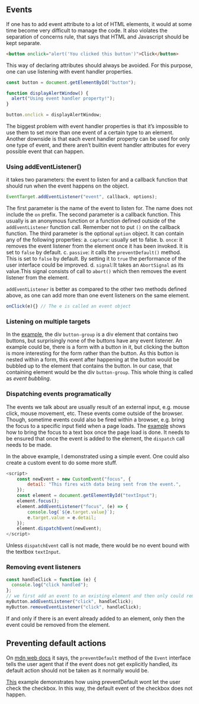 ## Events

If one has to add event attribute to a lot of HTML elements, it would at some time become very difficult to manage the code. It also violates the separation of concerns rule, that says that HTML and Javascript should be kept separate.

```html
<button onclick="alert('You clicked this button')">Click</button>
```

This way of declaring attributes should always be avoided. For this purpose, one can use listening with event handler properties.

```javascript
const button = document.getElementById("button");

function displayAlertWindow() {
  alert("Using event handler property!");
}

button.onclick = displayAlertWindow;
```

The biggest problem with event handler properties is that it’s impossible to use them to set more than one event of a certain type to an element. Another downside is that each event handler property can be used for only one type of event, and there aren’t built­in event handler attributes for every possible event that can happen.

### Using addEventListener()

it takes two parameters: the event to listen for and a callback function that should run when the event happens on the object.

```javascript
EventTarget.addEventListener("event", callback, options);
```

The first parameter is the name of the event to listen for. The name does not include the `on` prefix. The second parameter is a callback function. This usually is an anonymous function or a function defined outside of the `addEventListener` function call. Remember not to put `()` on the callback function. The third parameter is the optional `option` object. It can contain any of the following properties:
a. `capture`: usually set to false.
b. `once`: it removes the event listener from the element once it has been invoked. It is set to `false` by default.
c. `passive`: it calls the `preventDefault()` method. This is set to `false` by default. By setting it to `true` the performance of the user interface could be improved.
d. `signal`:It takes an `AbortSignal` as its value.This signal consists of call to `abort()` which then removes the event listener from the element.

`addEventListener` is better as compared to the other two methods defined above, as one can add more than one event listeners on the same element.

```javascript
onClick(e){} // The e is called an event object
```

### Listening on multiple targets

In the [example](./eventbubbling.html), the div `button-group` is a div element that contains two buttons, but surprisingly none of the buttons have any event listener. An example could be, there is a form with a button in it, but clicking the button is more interesting for the form rather than the button. As this button is nested within a form, this event after happening at the button would be bubbled up to the element that contains the button. In our case, that containing element would be the div `button-group`. This whole thing is called as _event bubbling_.

### Dispatching events programatically

The events we talk about are usually result of an external input, e.g. mouse click, mouse movement, etc. These events come outside of the browser. Though, sometime events could also be fired within a browser, e.g. bring the focus to a specific input field when a page loads. The [example](./dispatchEvent.html) shows how to bring the focus to a text box once the page load is done. It needs to be ensured that once the event is added to the element, the `dispatch` call needs to be made.

In the above example, I demonstrated using a simple event. One could also create a custom event to do some more stuff.

```javascript
<script>
    const newEvent = new CustomEvent("focus", {
        detail: "This fires with data being sent from the event.",
    });
    const element = document.getElementById("textInput");
    element.focus();
    element.addEventListener("focus", (e) => {
        console.log(`${e.target.value}`);
        e.target.value = e.detail;
    });
    element.dispatchEvent(newEvent);
</script>
```

Unless `dispatchEvent` call is not made, there would be no event bound with the textbox `textInput`.

### Removing event listeners

```javascript
const handleClick = function (e) {
  console.log("click handled");
};
// we first add an event to an existing element and then only could remove event listener
myButton.addEventListener("click", handleClick);
myButton.removeEventListener("click", handleClick);
```

If and only if there is an event already added to an element, only then the event could be removed from the element.

## Preventing default actions

On [mdn web docs](https://developer.mozilla.org/en-US/docs/Web/API/Event/preventDefault) it says, the `preventDefault` method of the `Event` interface tells the user agent that if the event does not get explicitly handled, its default action should not be taken as it normally would be.

[This]() example demonstrates how using preventDefault wont let the user check the checkbox. In this way, the default event of the checkbox does not happen.
